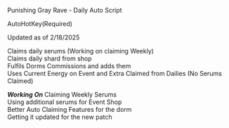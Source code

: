 Punishing Gray Rave - Daily Auto Script

AutoHotKey(Required)

Updated as of 2/18/2025

Claims daily serums (Working on claiming Weekly) <br />
Claims daily shard from shop <br />
Fulfils Dorms Commissions and adds them <br />
Uses Current Energy on Event and Extra Claimed from Dailies (No Serums Claimed) <br />







***Working On***
Claiming Weekly Serums <br />
Using additional serums for Event Shop <br />
Better Auto Claiming Features for the dorm <br />
Getting it updated for the new patch <br />
